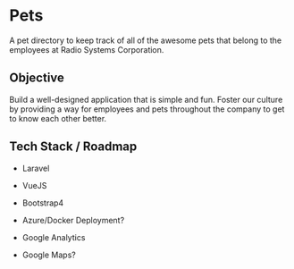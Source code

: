 # Pets

A pet directory to keep track of all of the awesome pets that belong to the employees at Radio Systems Corporation.

## Objective

Build a well-designed application that is simple and fun. Foster our culture by providing a way for employees and pets throughout the company to get to know each other better.

## Tech Stack / Roadmap

 - Laravel
 - VueJS
 - Bootstrap4
 
 - Azure/Docker Deployment?
 - Google Analytics
 - Google Maps?

